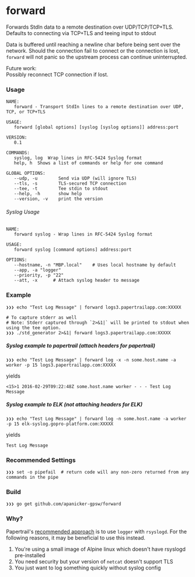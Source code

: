 # forward
Forwards StdIn data to a remote destination over UDP/TCP/TCP+TLS.  
Defaults to connecting via TCP+TLS and teeing input to stdout

Data is buffered until reaching a newline char before being sent over the network.  Should the connection fail to connect or the connection is lost, `forward` will not panic so the upstream process can continue uninterrupted.

Future work:  
Possibly reconnect TCP connection if lost.

### Usage
```
NAME:
   forward - Transport StdIn lines to a remote destination over UDP, TCP, or TCP+TLS

USAGE:
   forward [global options] [syslog [syslog options]] address:port

VERSION:
   0.1

COMMANDS:
   syslog, log	Wrap lines in RFC-5424 Syslog format
   help, h	Shows a list of commands or help for one command

GLOBAL OPTIONS:
   --udp, -u		Send via UDP (will ignore TLS)
   --tls, -s		TLS-secured TCP connection
   --tee, -t		Tee stdin to stdout
   --help, -h		show help
   --version, -v	print the version
```

###### Syslog Usage
```
NAME:
   forward syslog - Wrap lines in RFC-5424 Syslog format

USAGE:
   forward syslog [command options] address:port

OPTIONS:
   --hostname, -n "MBP.local"    # Uses local hostname by default
   --app, -a "logger"           
   --priority, -p "22"
   --att, -x      # Attach syslog header to message
```

### Example
```shell
❯❯❯ echo "Test Log Message" | forward logs3.papertrailapp.com:XXXXX

# To capture stderr as well
# Note: Stderr captured through `2>&1|` will be printed to stdout when using the tee option.
❯❯❯ ./std_generator 2>&1| forward logs3.papertrailapp.com:XXXXX
```

##### Syslog example to papertrail (attach headers for papertrail)
```shell
❯❯❯ echo "Test Log Message" | forward log -x -n some.host.name -a worker -p 15 logs3.papertrailapp.com:XXXXX
```
yields
```syslog
<15>1 2016-02-29T09:22:48Z some.host.name worker - - - Test Log Message
```

##### Syslog example to ELK (not attaching headers for ELK)
```shell
❯❯❯ echo "Test Log Message" | forward log -n some.host.name -a worker -p 15 elk-syslog.gopro-platform.com:XXXXX
```
yields
```syslog
Test Log Message
```

### Recommended Settings
```shell
❯❯❯ set -o pipefail  # return code will any non-zero returned from any commands in the pipe
```

### Build
```shell
❯❯❯ go get github.com/apanicker-gpsw/forward
```

### Why?
Papertrail's [recommended approach](https://github.com/papertrail/remote_syslog2/issues/49) is to use `logger` with `rsyslogd`.  For the following reasons, it may be beneficial to use this instead.

1.  You're using a small image of Alpine linux which doesn't have rsyslogd pre-installed
1.  You need security but your version of `netcat` doesn't support TLS
1.  You just want to log something quickly without syslog config
